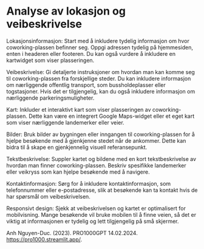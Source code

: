 # Analyse av lokasjon og veibeskrivelse


Lokasjonsinformasjon: Start med å inkludere tydelig informasjon om hvor coworking-plassen befinner seg. Oppgi adressen tydelig på hjemmesiden, enten i headeren eller footeren. Du kan også vurdere å inkludere en kartwidget som viser plasseringen.

Veibeskrivelse: Gi detaljerte instruksjoner om hvordan man kan komme seg til coworking-plassen fra forskjellige steder. Du kan inkludere informasjon om nærliggende offentlig transport, som bussholdeplasser eller togstasjoner. Hvis det er tilgjengelig, kan du også inkludere informasjon om nærliggende parkeringsmuligheter.

Kart: Inkluder et interaktivt kart som viser plasseringen av coworking-plassen. Dette kan være en integrert Google Maps-widget eller et eget kart som viser nærliggende landemerker eller veier.

Bilder: Bruk bilder av bygningen eller inngangen til coworking-plassen for å hjelpe besøkende med å gjenkjenne stedet når de ankommer. Dette kan bidra til å skape en gjenkjennelig visuell referansepunkt.

Tekstbeskrivelse: Suppler kartet og bildene med en kort tekstbeskrivelse av hvordan man finner coworking-plassen. Beskriv spesifikke landemerker eller veikryss som kan hjelpe besøkende med å navigere.

Kontaktinformasjon: Sørg for å inkludere kontaktinformasjon, som telefonnummer eller e-postadresse, slik at besøkende kan ta kontakt hvis de har spørsmål om veibeskrivelsen.

Responsivt design: Sjekk at veibeskrivelsen og kartet er optimalisert for mobilvisning. Mange besøkende vil bruke mobilen til å finne veien, så det er viktig at informasjonen er tydelig og lett tilgjengelig på små skjermer.

Anh Nguyen-Duc. (2023). PRO1000GPT 14.02.2024.
https://pro1000.streamlit.app/.